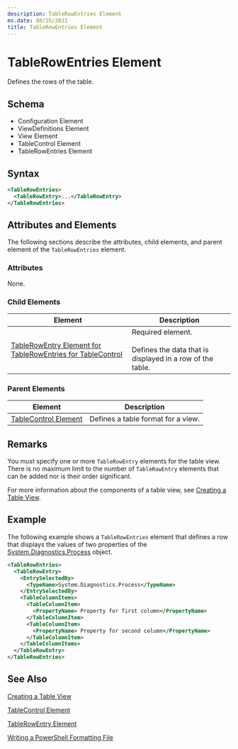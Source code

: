 ```yaml
---
description: TableRowEntries Element
ms.date: 08/25/2021
title: TableRowEntries Element
---
```

# TableRowEntries Element

Defines the rows of the table.

## Schema

- Configuration Element
- ViewDefinitions Element
- View Element
- TableControl Element
- TableRowEntries Element

## Syntax

```xml
<TableRowEntries>
  <TableRowEntry>...</TableRowEntry>
</TableRowEntries>
```

## Attributes and Elements

The following sections describe the attributes, child elements, and parent element of the
`TableRowEntries` element.

### Attributes

None.

### Child Elements

|Element|Description|
|-------------|-----------------|
|[TableRowEntry Element for TableRowEntries for TableControl](./tablerowentry-element-for-tablerowentries-for-tablecontrol-format.md)|Required element.<br /><br /> Defines the data that is displayed in a row of the table.|

### Parent Elements

|Element|Description|
|-------------|-----------------|
|[TableControl Element](./tablecontrol-element-format.md)|Defines a table format for a view.|

## Remarks

You must specify one or more `TableRowEntry` elements for the table view. There is no maximum limit
to the number of `TableRowEntry` elements that can be added nor is their order significant.

For more information about the components of a table view, see [Creating a Table View](./creating-a-table-view.md).

## Example

The following example shows a `TableRowEntries` element that defines a row that displays the values
of two properties of the [System.Diagnostics.Process](/dotnet/api/System.Diagnostics.Process)
object.

```xml
<TableRowEntries>
  <TableRowEntry>
    <EntrySelectedBy>
      <TypeName>System.Diagnostics.Process</TypeName>
    </EntrySelectedBy>
    <TableColumnItems>
      <TableColumnItem>
        <PropertyName> Property for first column</PropertyName>
      </TableColumnItem>
      <TableColumnItem>
        <PropertyName> Property for second column</PropertyName>
      </TableColumnItem>
    </TableColumnItems>
  </TableRowEntry>
</TableRowEntries>

```

## See Also

[Creating a Table View](./creating-a-table-view.md)

[TableControl Element](./tablecontrol-element-format.md)

[TableRowEntry Element](./tablerowentry-element-for-tablerowentries-for-tablecontrol-format.md)

[Writing a PowerShell Formatting File](./writing-a-powershell-formatting-file.md)
